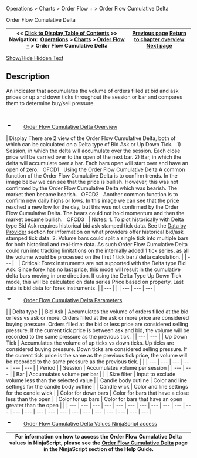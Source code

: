 ﻿


Operations \> Charts \> Order Flow \+ \> Order Flow Cumulative Delta






















Order Flow Cumulative Delta







| \<\< [Click to Display Table of Contents](order_flow_cumulative_delta.md) \>\> **Navigation:**     [Operations](operations-1.md) \> [Charts](charts-1.md) \> [Order Flow \+](order_flow_plus-1.md) \> Order Flow Cumulative Delta | [Previous page](order_flow_volumetric_bars-1.md) [Return to chapter overview](order_flow_plus-1.md) [Next page](order_flow_vwap-1.md) |
| --- | --- |




[Show/Hide Hidden Text](javascript:HMToggleExpandAll(!HMAnyToggleOpen()) "Click to open/close expanding sections")









## Description
An indicator that accumulates the volume of orders filled at bid and ask prices or up and down ticks throughout the session or bar and compares them to determine buy/sell pressure.


 


![tog_minus](tog_minus-1.gif)        [Order Flow Cumulative Delta Overview](javascript:HMToggle('toggle','OrderFlowCumulativeDeltaOverview','OrderFlowCumulativeDeltaOverview_ICON'))




| Display There are 2 view of the Order Flow Cumulative Delta, both of which can be calculated on a Delta type of Bid Ask or Up Down Tick.   1\) Session, in which the delta will accumulate over the session. Each close price will be carried over to the open of the next bar. 2\) Bar, in which the delta will accumulate over a bar. Each bars open will start over and have an open of zero.   OFCD1   Using the Order Flow Cumulative Delta A common function of the Order Flow Cumulative Delta is to confirm trends. In the image below we can see that the price is bullish. However, this was not confirmed by the Order Flow Cumulative Delta which was bearish. The market then became bearish.   OFCD2   Another common function is to confirm new daily highs or lows. In this image we can see that the price reached a new low for the day, but this was not confirmed by the Order Flow Cumulative Delta. The bears could not hold momentum and then the market became bullish.   OFCD3     | Notes:  1\. To plot historically with Delta type Bid Ask requires historical bid ask stamped tick data. See the [Data by Provider](data_by_provider-1.md) section for information on what providers offer historical bid/ask stamped tick data. 2\. Volume bars could split a single tick into multiple bars for both historical and real\-time data. As such Order Flow Cumulative Delta could run into tracking limitations on the internally added 1 tick series, as all the volume would be processed on the first 1 tick bar / delta calculation. | | --- |        | Critical: Forex instruments are not supported with the Delta type Bid Ask. Since forex has no last price, this mode will result in the cumulative delta bars moving in one direction. If using the Delta Type Up Down Tick mode, this will be calculated on data series Price based on property. Last data is bid data for forex instruments. | | --- | |
| --- | --- | --- |



![tog_minus](tog_minus-1.gif)        [Order Flow Cumulative Delta Parameters](javascript:HMToggle('toggle','OrderFlowCumulativeDeltaParameters','OrderFlowCumulativeDeltaParameters_ICON'))




| | Delta type | | Bid Ask | Accumulates the volume of orders filled at the bid or less vs ask or more. Orders filled at the ask or more price are considered buying pressure. Orders filled at the bid or less price are considered selling pressure. If the current tick price is between ask and bid, the volume will be recorded to the same pressure as the previous tick. | | --- | --- | | Up Down Tick | Accumulates the volume of up ticks vs down ticks. Up ticks are considered buying pressure. Down ticks are considered selling pressure. If the current tick price is the same as the previous tick price, the volume will be recorded to the same pressure as the previous tick. | | | --- | --- | --- | --- | --- | --- | | Period | | Session | Accumulates volume per session | | --- | --- | | Bar | Accumulates volume per bar | | | Size filter | Input to exclude volume less than the selected value | | Candle body outline | Color and line settings for the candle body outline | | Candle wick | Color and line settings for the candle wick | | Color for down bars | Color for bars that have a close less than the open | | Color for up bars | Color for bars that have an open greater than the open | |
| --- | --- | --- | --- | --- | --- | --- | --- | --- | --- | --- | --- | --- | --- | --- | --- | --- | --- | --- | --- | --- | --- | --- |



![tog_minus](tog_minus-1.gif)        [Order Flow Cumulative Delta Values NinjaScript access](javascript:HMToggle('toggle','OrderFlowCumulativeDeltaValuesNINJASCRIPTaccess','OrderFlowCumulativeDeltaValuesNINJASCRIPTaccess_ICON'))




| For information on how to access the Order Flow Cumulative Delta values in NinjaScript, please see the [Order Flow Cumulative Delta](order_flow_cumulative_delta2-1.md) page in the NinjaScript section of the Help Guide. |
| --- |










